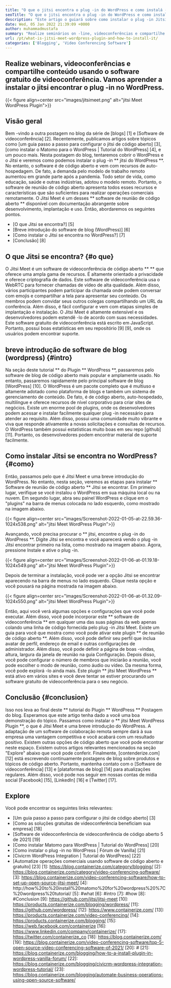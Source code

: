 ```yaml
---
title: "O que o jitsi encontra o plug -in do WordPress e como instalá -lo?" 
seoTitle: "O que o jitsi encontra o plug -in do WordPress e como instalá -lo?" 
description: "Este artigo o guiará sobre como instalar o plug -in Jitsi Meet WordPress. O Jitsi Meet é um software de videoconferência de código aberto com recursos poderosos." 
date: Wed, 05 Jan 2022 21:39:09 +0000
author: muhammadmustafa
summary: "Realize seminários on -line, videoconferências e compartilhe conteúdo usando o software gratuito de videoconferência. Vamos aprender a instalar o jitsi encontrar o plug -in no WordPress." 
url: /pt/what-is-jitsi-meet-wordpress-plugin-and-how-to-install-it/
categories: ['Blogging', 'Video Conferencing Software']
---
```


## Realize webinars, videoconferências e compartilhe conteúdo usando o software gratuito de videoconferência. Vamos aprender a instalar o jitsi encontrar o plug -in no WordPress.

{{< figure align=center src="images/jitsimeet.png" alt="jitsi Meet WordPress Plugin">}}


## Visão geral
Bem -vindo a outra postagem no blog da série de [blogs] [1] e [Software de videoconferência] [2]. Recentemente, publicamos artigos sobre tópicos como [um guia passo a passo para configurar o jitsi de código aberto] [3], [como instalar o Matomo para o WordPress | Tutorial do WordPress] [4], e um pouco mais. Nesta postagem do blog, tentaremos cobrir o WordPress e o Jitsi e veremos como podemos instalar o plug -in ** jitsi do WordPress **. No entanto, o software é de código aberto e vem com recursos de auto-hospedagem. De fato, a demanda pelo modelo de trabalho remoto aumentou em grande parte após a pandemia. Todo setor de vida, como educação, saúde e outras indústrias, adotou o modelo remoto.
Portanto, o software de reunião de código aberto apresenta todos esses recursos e características que são suficientes para realizar operações comerciais remotamente. O Jitsi Meet é um desses ** software de reunião de código aberto ** disponível com documentação abrangente sobre desenvolvimento, implantação e uso. Então, abordaremos os seguintes pontos.
  * [O que Jitsi se encontra?] [5]
  * [Breve introdução do software de blog (WordPress)] [6]
  * [Como instalar o Jitsi se encontra no WordPress?] [7]
  * [Conclusão] [8]

## O que Jitsi se encontra? {#o que}
O Jitsi Meet é um software de videoconferência de código aberto ** ** que oferece uma ampla gama de recursos. É altamente orientado a privacidade e oferece criptografia de dados. Este software de videoconferência usa o WebRTC para fornecer chamadas de vídeo de alta qualidade. Além disso, vários participantes podem participar da chamada onde podem conversar com emojis e compartilhar a tela para apresentar seu conteúdo. Os membros podem convidar seus outros colegas compartilhando um URL da conferência. Além disso, é fácil configurar e vem com etapas simples de implantação e instalação. O Jitsi Meet é altamente extensível e os desenvolvedores podem estendê -lo de acordo com suas necessidades. Este software gratuito de videoconferência está escrito em JavaScript. Portanto, possui boas estatísticas em seu repositório [9] [9], onde os usuários podem encontrar suporte.

## breve introdução de software de blog (wordpress) {#intro}
Na seção deste tutorial ** do Plugin ** WordPress **, passaremos pelo software de blog de código aberto mais popular e amplamente usado. No entanto, passaremos rapidamente pelo principal software de blog [WordPress] [10]. O WordPress é um pacote completo que é multiuso e altamente adotado como plataforma de blogs e também um sistema de gerenciamento de conteúdo. De fato, é de código aberto, auto-hospedado, multilíngue e oferece recursos de nível corporativo para criar sites de negócios. Existe um enorme pool de plugins, onde os desenvolvedores podem acessar e instalar facilmente qualquer plug -in necessário para atender ao requisito. Além disso, possui uma comunidade muito vibrante e viva que responde ativamente a novas solicitações e consultas de recursos. O WordPress também possui estatísticas muito boas em seu repo [github] [11]. Portanto, os desenvolvedores podem encontrar material de suporte facilmente.

## Como instalar Jitsi se encontra no WordPress? {#como}
Então, passamos pelo que é Jitsi Meet e uma breve introdução do WordPress. No entanto, nesta seção, veremos as etapas para instalar ** Software de reunião de código aberto ** Jitsi se encontrar.
Em primeiro lugar, verifique se você instalou o WordPress em sua máquina local ou na nuvem.
Em segundo lugar, abra seu painel WordPress e clique em o "plugins" na barra de menus colocada no lado esquerdo, como mostrado na imagem abaixo.

{{< figure align=center src="images/Screenshot-2022-01-05-at-22.59.36-1024x538.png" alt="jitsi Meet WordPress Plugin">}}

Avançando, você precisa procurar o ** jitsi, encontre o plug -in do WordPress **. Digite Jitsi se encontra e você aparecerá vendo o plug -in Jitsi encontrar primeiro na lista, como mostrado na imagem abaixo. Agora, pressione Instale e ative o plug -in.

{{< figure align=center src="images/Screenshot-2022-01-06-at-01.19.18-1024x549.png" alt="jitsi Meet WordPress Plugin">}}

Depois de terminar a instalação, você pode ver a opção Jitsi se encontrar aparecendo na barra de menus no lado esquerdo. Clique nesta opção e você pousará na página mostrada na imagem abaixo.

{{< figure align=center src="images/Screenshot-2022-01-06-at-01.32.09-1024x550.png" alt="jitsi Meet WordPress Plugin">}}

Então, aqui você verá algumas opções e configurações que você pode executar. Além disso, você pode incorporar este ** software de videoconferência ** em qualquer uma das suas páginas da web apenas colando uma linha de código fornecida pelo plug -in Jitsi Meet. Existe um guia para você que mostra como você pode ativar este plugin ** de reunião de código aberto **. Além disso, você pode definir seu perfil que inclua avatar de perfil, endereço de email e outras configurações de administrador. Além disso, você pode definir a página de boas -vindas, altura, largura da janela de reunião na guia Configuração. Depois disso, você pode configurar o número de membros que iniciarão a reunião, você pode escolher o modo de reunião, como áudio ou vídeo.
Da mesma forma, você pode explorá -lo ainda mais. Este plugin ** jitsi Meet WordPress ** está ativo em vários sites e você deve tentar se estiver procurando um software gratuito de videoconferência para o seu negócio.

## Conclusão {#conclusion}
Isso nos leva ao final deste ** tutorial do Plugin ** WordPress ** Postagem do blog. Esperamos que este artigo tenha dado a você uma boa demonstração do tópico. Passamos como instalar o ** jitsi Meet WordPress Plugin **, o que é Jitsi Meet e uma breve introdução do WordPress. A adaptação de um software de colaboração remota sempre dará à sua empresa uma vantagem competitiva e você acabará com um resultado positivo. Existem outras opções de código aberto que você pode encontrar neste espaço. Existem outros artigos relevantes mencionados na seção "Explore" abaixo que você pode conferir.
Finalmente, [contenderize.com] [12] está escrevendo continuamente postagens de blog sobre produtos e tópicos de código aberto. Portanto, mantenha contato com o [Software de videoconferência] [13] e [plataformas de blog] [14] para atualizações regulares. Além disso, você pode nos seguir em nossas contas de mídia social [Facebook] [15], [LinkedIn] [16] e [Twitter] [17].

## Explore
Você pode encontrar os seguintes links relevantes:
  * [Um guia passo a passo para configurar o jitsi de código aberto] [3]
  * [Como as soluções gratuitas de videoconferência beneficiam sua empresa] [18]
  * [Software de videoconferência de videoconferência de código aberto 5 de 2021] [19]
  * [Como instalar Matomo para WordPress | Tutorial do WordPress] [20]
  * [Como instalar o plug -in no WordPress | Fórum de Vanilla] [21]
  * [Civicrm WordPress Integration | Tutorial do WordPress] [22]
  * [Automatize operações comerciais usando software de código aberto e gratuito] [23]
[1]: https://blog.containerize.com/category/blogging/
[2]: https://blog.containerize.com/category/video-conferencing-software/
[3]: https://blog.containerize.com/video-conferencing-software/how-to-set-up-open-source-jitsi-meet/
[4]: http://how%20to%20install%20matomo%20for%20wordpress%20%7C%20wordpress%20tutorial/
[5]: #what
[6]: #intro
[7]: #how
[8]: #Conclusion
[9]: https://github.com/jitsi/jitsi-meet
[10]: https://products.containerize.com/blogging/wordpress/
[11]: https://github.com/wordpress/
[12]: https://www.containerize.com/
[13]: https://products.containerize.com/video-conferencing/
[14]: https://products.containerize.com/blogging/
[15]: https://web.facebook.com/containerize
[16]: https://www.linkedin.com/company/containerize/
[17]: https://twitter.com/containerize_co
[18]: https://blog.containerize.com/
[19]: https://blog.containerize.com/video-conferencing-software/top-5-open-source-video-conferencing-software-of-2021/
[20]: #
[21]: https://blog.containerize.com/blogging/how-to-a-install-plugin-in-wordpress-vanilla-forum/
[22]: https://blog.containerize.com/blogging/civicrm-wordpress-integration-wordpress-tutorial/
[23]: https://blog.containerize.com/blogging/automate-business-operations-using-open-source-software/
